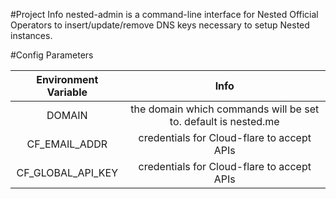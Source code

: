#Project Info
nested-admin is a command-line interface for Nested Official Operators to 
insert/update/remove DNS keys necessary to setup Nested instances.

#Config Parameters

|Environment Variable|Info|
|:---:|:---:|
| DOMAIN | the domain which commands will be set to. default is nested.me |
| CF_EMAIL_ADDR |   credentials for Cloud-flare to accept APIs |
| CF_GLOBAL_API_KEY | credentials for Cloud-flare to accept APIs |


